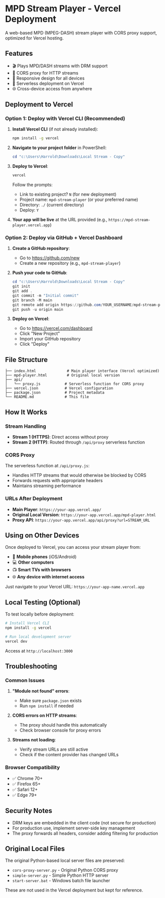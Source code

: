# MPD Stream Player - Vercel Deployment

A web-based MPD (MPEG-DASH) stream player with CORS proxy support, optimized for Vercel hosting.

## Features

- 🎬 Plays MPD/DASH streams with DRM support
- 🔄 CORS proxy for HTTP streams
- 📱 Responsive design for all devices
- 🚀 Serverless deployment on Vercel
- 🌐 Cross-device access from anywhere

## Deployment to Vercel

### Option 1: Deploy with Vercel CLI (Recommended)

1. **Install Vercel CLI** (if not already installed):
   ```bash
   npm install -g vercel
   ```

2. **Navigate to your project folder** in PowerShell:
   ```powershell
   cd "c:\Users\Harrold\Downloads\Local Stream - Copy"
   ```

3. **Deploy to Vercel**:
   ```bash
   vercel
   ```
   
   Follow the prompts:
   - Link to existing project? `N` (for new deployment)
   - Project name: `mpd-stream-player` (or your preferred name)
   - Directory: `./` (current directory)
   - Deploy: `Y`

4. **Your app will be live** at the URL provided (e.g., `https://mpd-stream-player.vercel.app`)

### Option 2: Deploy via GitHub + Vercel Dashboard

1. **Create a GitHub repository**:
   - Go to https://github.com/new
   - Create a new repository (e.g., `mpd-stream-player`)

2. **Push your code to GitHub**:
   ```powershell
   cd "c:\Users\Harrold\Downloads\Local Stream - Copy"
   git init
   git add .
   git commit -m "Initial commit"
   git branch -M main
   git remote add origin https://github.com/YOUR_USERNAME/mpd-stream-player.git
   git push -u origin main
   ```

3. **Deploy on Vercel**:
   - Go to https://vercel.com/dashboard
   - Click "New Project"
   - Import your GitHub repository
   - Click "Deploy"

## File Structure

```
├── index.html              # Main player interface (Vercel optimized)
├── mpd-player.html         # Original local version
├── api/
│   └── proxy.js           # Serverless function for CORS proxy
├── vercel.json            # Vercel configuration
├── package.json           # Project metadata
└── README.md              # This file
```

## How It Works

### Stream Handling
- **Stream 1 (HTTPS)**: Direct access without proxy
- **Stream 2 (HTTP)**: Routed through `/api/proxy` serverless function

### CORS Proxy
The serverless function at `/api/proxy.js`:
- Handles HTTP streams that would otherwise be blocked by CORS
- Forwards requests with appropriate headers
- Maintains streaming performance

### URLs After Deployment
- **Main Player**: `https://your-app.vercel.app/`
- **Original Local Version**: `https://your-app.vercel.app/mpd-player.html`
- **Proxy API**: `https://your-app.vercel.app/api/proxy?url=STREAM_URL`

## Using on Other Devices

Once deployed to Vercel, you can access your stream player from:
- 📱 **Mobile phones** (iOS/Android)
- 💻 **Other computers**
- 📺 **Smart TVs with browsers**
- 🌐 **Any device with internet access**

Just navigate to your Vercel URL: `https://your-app-name.vercel.app`

## Local Testing (Optional)

To test locally before deployment:

```bash
# Install Vercel CLI
npm install -g vercel

# Run local development server
vercel dev
```

Access at `http://localhost:3000`

## Troubleshooting

### Common Issues

1. **"Module not found" errors**:
   - Make sure `package.json` exists
   - Run `npm install` if needed

2. **CORS errors on HTTP streams**:
   - The proxy should handle this automatically
   - Check browser console for proxy errors

3. **Streams not loading**:
   - Verify stream URLs are still active
   - Check if the content provider has changed URLs

### Browser Compatibility
- ✅ Chrome 70+
- ✅ Firefox 65+
- ✅ Safari 12+
- ✅ Edge 79+

## Security Notes

- DRM keys are embedded in the client code (not secure for production)
- For production use, implement server-side key management
- The proxy forwards all headers, consider adding filtering for production

## Original Local Files

The original Python-based local server files are preserved:
- `cors-proxy-server.py` - Original Python CORS proxy
- `simple-server.py` - Simple Python HTTP server
- `start-server.bat` - Windows batch file launcher

These are not used in the Vercel deployment but kept for reference.
